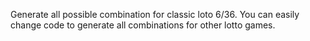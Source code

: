 Generate all possible combination for classic loto 6/36.
You can easily change code to generate all combinations for other lotto games.

